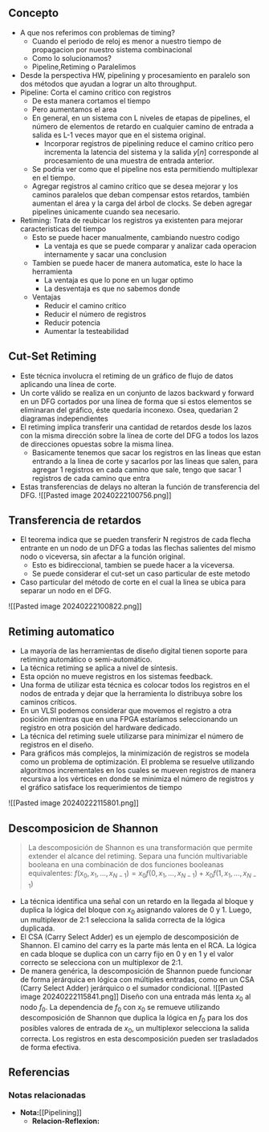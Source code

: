 

## Concepto
- A que nos referimos con problemas de timing?
	- Cuando el periodo de reloj es menor a nuestro tiempo de propagacion por nuestro sistema combinacional
	- Como lo solucionamos?
	- Pipeline,Retiming o Paralelimos
- Desde la perspectiva HW, pipelining y procesamiento en paralelo son dos métodos que ayudan a lograr un alto throughput.
- Pipeline: Corta el camino critico con registros
	- De esta manera cortamos el tiempo
	- Pero aumentamos el area
	- En general, en un sistema con L niveles de etapas de pipelines, el número de elementos de retardo en cualquier camino de entrada a salida es L-1 veces mayor que en el sistema original.
		- Incorporar registros de pipelining reduce el camino crítico pero incrementa la latencia del sistema y la salida $y[n]$ corresponde al procesamiento de una muestra de entrada anterior.
	- Se podria ver como que el pipeline nos esta permitiendo multiplexar en el tiempo.
	- Agregar registros al camino crítico que se desea mejorar y los caminos paralelos que deban compensar estos retardos, también aumentan el área y la carga del árbol de clocks. Se deben agregar pipelines únicamente cuando sea necesario.
- Retiming: Trata de reubicar los registros ya existenten para mejorar caracteristicas del tiempo
	- Esto se puede hacer manualmente, cambiando nuestro codigo
		- La ventaja es que se puede comparar y analizar cada operacion internamente y sacar una conclusion
	- Tambien se puede hacer de manera automatica, este lo hace la herramienta
		- La ventaja es que lo pone en un lugar optimo
		- La desventaja es que no sabemos donde
	- Ventajas
		-  Reducir el camino crítico
		- Reducir el número de registros
		- Reducir potencia
		- Aumentar la testeabilidad

## Cut-Set Retiming
- Este técnica involucra el retiming de un gráfico de flujo de datos aplicando una línea de corte.
- Un corte válido se realiza en un conjunto de lazos backward y forward en un DFG cortados por una línea de forma que si estos elementos se eliminaran del gráfico, éste quedaría inconexo. Osea, quedarian 2 diagramas independientes
- El retiming implica transferir una cantidad de retardos desde los lazos con la misma dirección sobre la línea de corte del DFG a todos los lazos de direcciones opuestas sobre la misma línea.
	- Basicamente tenemos que sacar los registros en las lineas que estan entrando a la linea de corte y sacarlos por las lineas que salen, para agregar 1 registros en cada camino que sale, tengo que sacar 1 registros de cada camino que entra
- Estas transferencias de delays no alteran la función de transferencia del DFG.
![[Pasted image 20240222100756.png]]

## Transferencia de retardos
- El teorema indica que se pueden transferir N registros de cada flecha entrante en un nodo de un DFG a todas las flechas salientes del mismo nodo o viceversa, sin afectar a la función original.
	- Esto es bidireccional, tambien se puede hacer a la viceversa.
	- Se puede considerar el cut-set un caso particular de este metodo
- Caso particular del método de corte en el cual la linea se ubica para separar un nodo en el DFG.

![[Pasted image 20240222100822.png]]



## Retiming automatico
- La mayoría de las herramientas de diseño digital tienen soporte para retiming automático o semi-automático.
- La técnica retiming se aplica a nivel de síntesis.
- Esta opción no mueve registros en los sistemas feedback.
- Una forma de utilizar esta técnica es colocar todos los registros en el nodos de entrada y dejar que la herramienta lo distribuya sobre los caminos críticos.
- En un VLSI podemos considerar que movemos el registro a otra posición mientras que en una FPGA estaríamos seleccionando un registro en otra posición del hardware dedicado.
- La técnica del retiming suele utilizarse para minimizar el número de registros en el diseño.
- Para gráficos más complejos, la minimización de registros se modela como un problema de optimización. El problema se resuelve utilizando algoritmos incrementales en los cuales se mueven registros de manera recursiva a los vértices en donde se minimiza el número de registros y el gráfico satisface los requerimientos de tiempo


![[Pasted image 20240222115801.png]]


## Descomposicion de Shannon
> La descomposición de Shannon es una transformación que permite extender el alcance del retiming. Separa una función multivariable booleana en una combinación de dos funciones booleanas equivalentes:
$f(x_0,x_1, ...,x_{N-1}) = x_0f (0,x_1, ...,x_{N-1})+x_0f (1,x_1, ...,x_{N-1})$

- La técnica identifica una señal con un retardo en la llegada al bloque y duplica la lógica del bloque con $x_0$ asignando valores de 0 y 1. Luego, un multiplexor de 2:1 selecciona la salida correcta de la lógica duplicada.
- El CSA (Carry Select Adder) es un ejemplo de descomposición de Shannon. El camino del carry es la parte más lenta en el RCA. La lógica en cada bloque se duplica con un carry fijo en 0 y en 1 y el valor correcto se selecciona con un multiplexor de 2:1.
- De manera genérica, la descomposición de Shannon puede funcionar de forma jerárquica en lógica con múltiples entradas, como en un CSA (Carry Select Adder) jerárquico o el sumador condicional.
![[Pasted image 20240222115841.png]]
Diseño con una entrada más lenta $x_0$ al nodo $f_0$. La dependencia de $f_0$ con $x_0$ se remueve utilizando descomposición de Shannon que duplica la lógica en $f_0$ para los dos posibles valores de entrada de $x_0$, un multiplexor selecciona la salida correcta. Los registros en esta descomposición pueden ser trasladados de forma efectiva.


## Referencias
### Notas relacionadas
- **Nota:**[[Pipelining]]
	- **Relacion-Reflexion:** 
